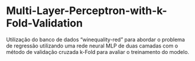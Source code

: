 # Multi-Layer-Perceptron-with-k-Fold-Validation
Utilização do banco de dados “winequality-red” para abordar o problema de regressão utilizando uma rede neural MLP de duas camadas com o método de validação cruzada k-Fold para avaliar o treinamento do modelo.
